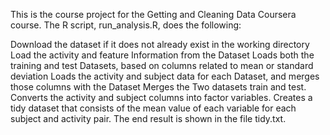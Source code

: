This is the course project for the Getting and Cleaning Data Coursera course. The R script, run_analysis.R, does the following:

Download the dataset if it does not already exist in the working directory
Load the activity and feature Information from the Dataset
Loads both the training and test Datasets, based on columns related to mean or standard deviation
Loads the activity and subject data for each Dataset, and merges those columns with the Dataset
Merges the Two datasets train and test.
Converts the activity and subject columns into factor variables.
Creates a tidy dataset that consists of the mean value of each variable for each subject and activity pair.
The end result is shown in the file tidy.txt.
